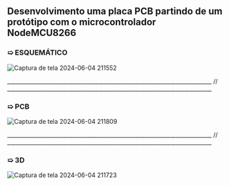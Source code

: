## Desenvolvimento uma placa PCB partindo de um protótipo com o microcontrolador NodeMCU8266

### ➯ ESQUEMÁTICO

![Captura de tela 2024-06-04 211552](https://github.com/natifss/SISTEMAS-EMBARCADOS-RTOS/assets/119085630/f3ddbfbe-e025-4ca1-8df9-d396948cc4b8)

__________________________________________________________________________ // __________________________________________________________________________

### ➯ PCB

![Captura de tela 2024-06-04 211809](https://github.com/natifss/SISTEMAS-EMBARCADOS-RTOS/assets/119085630/84be9f22-604e-4137-83ac-1d7ff8ad668c)

__________________________________________________________________________ // __________________________________________________________________________

### ➯ 3D

![Captura de tela 2024-06-04 211723](https://github.com/natifss/SISTEMAS-EMBARCADOS-RTOS/assets/119085630/dfa7c4f1-d58d-415d-9be1-24762547a34e)

